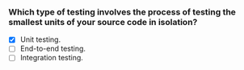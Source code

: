 ### Which type of testing involves the process of testing the smallest units of your source code in isolation?

- [x] Unit testing.
- [ ] End-to-end testing.
- [ ] Integration testing.
